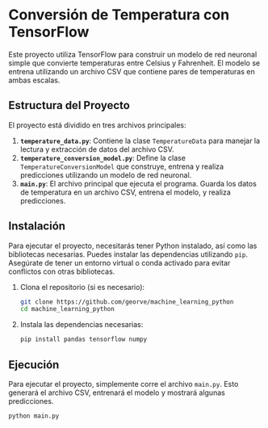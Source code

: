# Conversión de Temperatura con TensorFlow

Este proyecto utiliza TensorFlow para construir un modelo de red neuronal simple que convierte temperaturas entre Celsius y Fahrenheit. El modelo se entrena utilizando un archivo CSV que contiene pares de temperaturas en ambas escalas.

## Estructura del Proyecto

El proyecto está dividido en tres archivos principales:

1. **`temperature_data.py`**: Contiene la clase `TemperatureData` para manejar la lectura y extracción de datos del archivo CSV.
2. **`temperature_conversion_model.py`**: Define la clase `TemperatureConversionModel` que construye, entrena y realiza predicciones utilizando un modelo de red neuronal.
3. **`main.py`**: El archivo principal que ejecuta el programa. Guarda los datos de temperatura en un archivo CSV, entrena el modelo, y realiza predicciones.

## Instalación

Para ejecutar el proyecto, necesitarás tener Python instalado, así como las bibliotecas necesarias. Puedes instalar las dependencias utilizando `pip`. Asegúrate de tener un entorno virtual o conda activado para evitar conflictos con otras bibliotecas.

1. Clona el repositorio (si es necesario):

    ```bash
    git clone https://github.com/georve/machine_learning_python
    cd machine_learning_python
    ```

2. Instala las dependencias necesarias:

    ```bash
    pip install pandas tensorflow numpy
    ```

## Ejecución

Para ejecutar el proyecto, simplemente corre el archivo `main.py`. Esto generará el archivo CSV, entrenará el modelo y mostrará algunas predicciones.

```bash
python main.py
